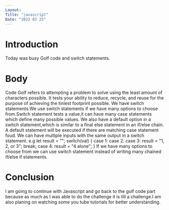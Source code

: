 ```yaml
---
Layout:
Title: "javascript"
Date: "2022 02 25"
---
```


# Introduction
Today was busy Golf code and switch statements.

# Body
Code Golf refers to attempting a problem to solve using the least amount of characters possible.
It tests your ability to reduce, recycle, and reuse for the purpose of achieving the tiniest footprint possible.
We have switch statements.We use switch statements if we have many options to choose from.Switch statement tests a value,it can have many case statements which define many possible values.
We also have a default option in a switch statement,which is similar to a final else statement in an if/else chain.
A default statement will be executed if there are matching case statement foud.
We can have multiple inputs with the same output in a switch statement.
e.g let result = "";
switch(val) {
  case 1:
  case 2:
  case 3:
    result = "1, 2, or 3";
    break;
  case 4:
    result = "4 alone";
}
If we have many options to choose from we can use switch statement instead of writing many chained if/else if statements.

# Conclusion
I am going to continue with Javascript and go back to the golf code part because as much as I was able to do the challenge it is till a challenge.I am also planing on watching some you tube tutorials for better understanding.